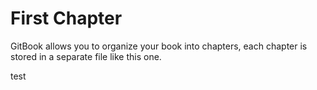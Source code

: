 # First Chapter

GitBook allows you to organize your book into chapters, each chapter is stored in a separate file like this one.



test

